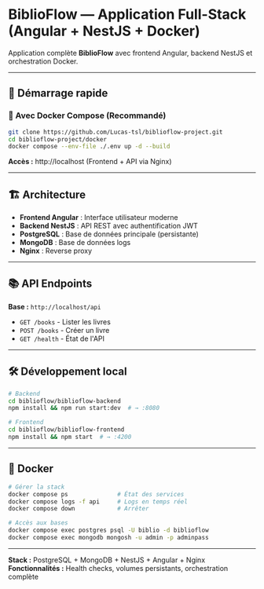 # BiblioFlow — Application Full-Stack (Angular + NestJS + Docker)

Application complète **BiblioFlow** avec frontend Angular, backend NestJS et orchestration Docker.

---

## 🚀 Démarrage rapide

### 🐳 Avec Docker Compose (Recommandé)
```bash
git clone https://github.com/Lucas-tsl/biblioflow-project.git
cd biblioflow-project/docker
docker compose --env-file ./.env up -d --build
```

**Accès :** http://localhost (Frontend + API via Nginx)

---

## 🏗️ Architecture

- **Frontend Angular** : Interface utilisateur moderne
- **Backend NestJS** : API REST avec authentification JWT
- **PostgreSQL** : Base de données principale (persistante)
- **MongoDB** : Base de données logs
- **Nginx** : Reverse proxy

---

## 📚 API Endpoints

**Base :** `http://localhost/api`

- `GET /books` - Lister les livres
- `POST /books` - Créer un livre
- `GET /health` - État de l'API

---

## 🛠️ Développement local

```bash
# Backend
cd biblioflow/biblioflow-backend
npm install && npm run start:dev  # → :8080

# Frontend  
cd biblioflow/biblioflow-frontend
npm install && npm start  # → :4200
```

---

## 🔧 Docker

```bash
# Gérer la stack
docker compose ps              # État des services
docker compose logs -f api     # Logs en temps réel
docker compose down            # Arrêter

# Accès aux bases
docker compose exec postgres psql -U biblio -d biblioflow
docker compose exec mongodb mongosh -u admin -p adminpass
```

---

**Stack :** PostgreSQL + MongoDB + NestJS + Angular + Nginx  
**Fonctionnalités :** Health checks, volumes persistants, orchestration complète
